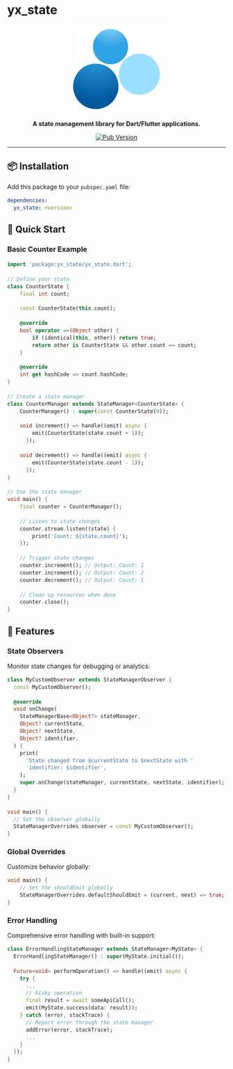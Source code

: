 # yx_state

<div align="center">

<img src="https://github.com/yandex/city-services-pub/blob/main/yx_state/assets/logos/yx_state.webp?raw=true" width="200" alt="The yx_state package logo" />

**A state management library for Dart/Flutter applications.**

[![Pub Version](https://img.shields.io/pub/v/yx_state)](https://pub.dev/packages/yx_state)

</div>

---

## 📦 Installation

Add this package to your `pubspec.yaml` file:

```yaml
dependencies:
  yx_state: <version>
```

## 🚀 Quick Start

### Basic Counter Example

```dart
import 'package:yx_state/yx_state.dart';

// Define your state
class CounterState {
    final int count;

    const CounterState(this.count);

    @override
    bool operator ==(Object other) {
        if (identical(this, other)) return true;
        return other is CounterState && other.count == count;
    }

    @override
    int get hashCode => count.hashCode;
}

// Create a state manager
class CounterManager extends StateManager<CounterState> {
    CounterManager() : super(const CounterState(0));

    void increment() => handle((emit) async {
        emit(CounterState(state.count + 1));
      });

    void decrement() => handle((emit) async {
        emit(CounterState(state.count - 1));
      });
}

// Use the state manager
void main() {
    final counter = CounterManager();

    // Listen to state changes
    counter.stream.listen((state) {
        print('Count: ${state.count}');
    });

    // Trigger state changes
    counter.increment(); // Output: Count: 1
    counter.increment(); // Output: Count: 2
    counter.decrement(); // Output: Count: 1

    // Clean up resources when done
    counter.close();
}
```

## 🔧 Features

### State Observers

Monitor state changes for debugging or analytics:

```dart
class MyCustomObserver extends StateManagerObserver {
  const MyCustomObserver();

  @override
  void onChange(
    StateManagerBase<Object?> stateManager,
    Object? currentState,
    Object? nextState,
    Object? identifier,
  ) {
    print(
      'State changed from $currentState to $nextState with '
      'identifier: $identifier',
    );
    super.onChange(stateManager, currentState, nextState, identifier);
  }
}

void main() {
  // Set the observer globally
  StateManagerOverrides.observer = const MyCustomObserver();
}
```

### Global Overrides

Customize behavior globally:

```dart
void main() {
    // Set the shouldEmit globally
    StateManagerOverrides.defaultShouldEmit = (current, next) => true;
}
```

### Error Handling

Comprehensive error handling with built-in support:

```dart
class ErrorHandlingStateManager extends StateManager<MyState> {
  ErrorHandlingStateManager() : super(MyState.initial());

  Future<void> performOperation() => handle((emit) async {
    try {
      ...
      // Risky operation
      final result = await someApiCall();
      emit(MyState.success(data: result));
    } catch (error, stackTrace) {
      // Report error through the state manager
      addError(error, stackTrace);
      ...
    }
  });
}
```
